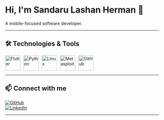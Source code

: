 # Hi, I'm Sandaru Lashan Herman 👋  
A mobile-focused software developer.

---

## 🛠️ Technologies & Tools

<div style="display: flex; gap: 10px; align-items: center;">
  <img src="https://cdn.jsdelivr.net/gh/devicons/devicon/icons/flutter/flutter-original.svg" alt="Flutter" width="50" height="50"/>
  <img src="https://cdn.jsdelivr.net/gh/devicons/devicon/icons/python/python-original.svg" alt="Python" width="50" height="50"/>
  <img src="https://cdn.jsdelivr.net/gh/devicons/devicon/icons/linux/linux-original.svg" alt="Linux" width="50" height="50"/>
  <img src="https://i.imgur.com/l3KZkDp.png" alt="Metasploit" width="50" height="50"/>
  <img src="https://cdn.jsdelivr.net/gh/devicons/devicon/icons/github/github-original.svg" alt="GitHub" width="50" height="50"/>
</div>

---

## 📫 Connect with me

[![GitHub](https://img.shields.io/badge/GitHub-000?style=for-the-badge&logo=github&logoColor=white)](https://github.com/your-github-username)  
[![LinkedIn](https://img.shields.io/badge/LinkedIn-0077B5?style=for-the-badge&logo=linkedin&logoColor=white)](https://linkedin.com/in/your-linkedin)

---
